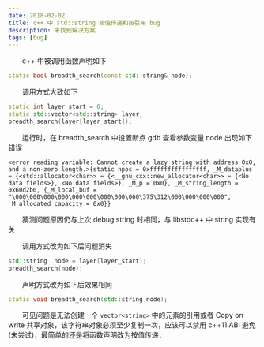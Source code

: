 ```yaml
---
date: 2018-02-02
title: c++ 中 std::string 按值传递和按引用 bug
description: 未找到解决方案
tags: [bug]
---
```


　　c++ 中被调用函数声明如下

```c++
static bool breadth_search(const std::string& node);
```

　　调用方式大致如下

```c++
static int layer_start = 0;
static std::vector<std::string> layer;
breadth_search(layer[layer_start]);
```

　　运行时，在 breadth_search 中设置断点 gdb 查看参数变量 node 出现如下错误

```plain
<error reading variable: Cannot create a lazy string with address 0x0, and a non-zero length.>{static npos = 0xffffffffffffffff, _M_dataplus = {<std::allocator<char>> = {<__gnu_cxx::new_allocator<char>> = {<No data fields>}, <No data fields>}, _M_p = 0x0}, _M_string_length = 0x60d2b0, {_M_local_buf = "\000\000\000\000\000\000\000\000\060\375\312\000\000\000\000", _M_allocated_capacity = 0x0}}
```

　　猜测问题原因仍与上次 debug string 时相同，与 libstdc++ 中 string 实现有关

　　调用方式改为如下后问题消失

```c++
std::string  node = layer[layer_start];
breadth_search(node);
```

　　声明方式改为如下后效果相同

```c++
static void breadth_search(std::string node);
```

　　可见问题是无法创建一个 `vector<string>` 中的元素的引用或者 Copy on write 共享对象，该字符串对象必须至少复制一次，应该可以禁用 c++11 ABI 避免(未尝试)，最简单的还是将函数声明改为按值传递．